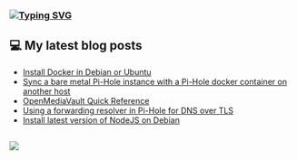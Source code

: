 ### [![Typing SVG](https://readme-typing-svg.herokuapp.com/?lines=Hello+World.+👋)](https://git.io/typing-svg)

## 💻 My latest blog posts
<!-- BLOG-POST-LIST:START -->
- [Install Docker in Debian or Ubuntu](https://arieldiaz.codes/blog/install-docker-debian-ubuntu/)
- [Sync a bare metal Pi-Hole instance with a Pi-Hole docker container on another host](https://arieldiaz.codes/blog/sync-bare-metal-pihole-with-container/)
- [OpenMediaVault Quick Reference](https://arieldiaz.codes/blog/openmediavault-quick-reference/)
- [Using a forwarding resolver in Pi-Hole for DNS over TLS](https://arieldiaz.codes/blog/pi-hole-quad9-dls-over-tls/)
- [Install latest version of NodeJS on Debian](https://arieldiaz.codes/blog/install-latest-nodejs-debian/)
<!-- BLOG-POST-LIST:END -->

##
![](https://komarev.com/ghpvc/?username=fullmetalbrackets&flat-square&color=009eaa)
